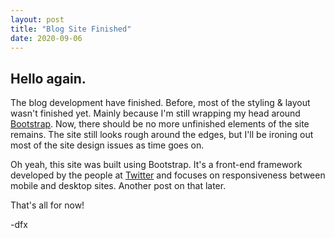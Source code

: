 ```yaml
---
layout: post
title: "Blog Site Finished"
date: 2020-09-06
---
```


## Hello again.

The blog development have finished. Before, most of the styling & layout wasn't finished yet. Mainly because I'm still wrapping my head around [Bootstrap](https://getbootstrap.com/). Now, there should be no more unfinished elements of the site remains. The site still looks rough around the edges, but I'll be ironing out most of the site design issues as time goes on.

Oh yeah, this site was built using Bootstrap. It's a front-end framework developed by the people at [Twitter](twitter.com) and focuses on responsiveness between mobile and desktop sites. Another post on that later.

That's all for now!

-dfx